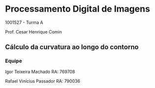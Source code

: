 # Processamento Digital de Imagens

1001527 - Turma A

Prof. Cesar Henrique Comin

## Cálculo da curvatura ao longo do contorno

### Equipe
Igor Teixeira Machado RA: 769708

Rafael Vinícius Passador RA: 790036